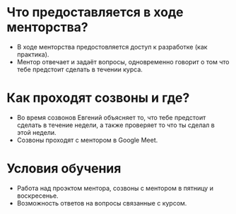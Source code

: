 # Что предоставляется в ходе менторства?
* В ходе менторства предостовляется доступ к разработке (как практика).
* Ментор отвечает и задаёт вопросы, одновременно говорит о том что тебе предстоит сделать в течении курса.
# Как проходят созвоны и где?
* Во время созвонов Евгений объясняет то, что тебе предстоит сделать в течение недели, а также проверяет то что ты сделал в этой недели.
* Созвоны проходят с ментором в Google Meet.
# Условия обучения
* Работа над проэктом ментора, созвоны с ментором в пятницу и воскресенье.
* Возможность ответов на вопросы связанные с курсом.
